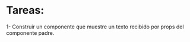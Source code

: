 # Tareas:

 1- Construir un componente que muestre un texto recibido por props del componente padre.
